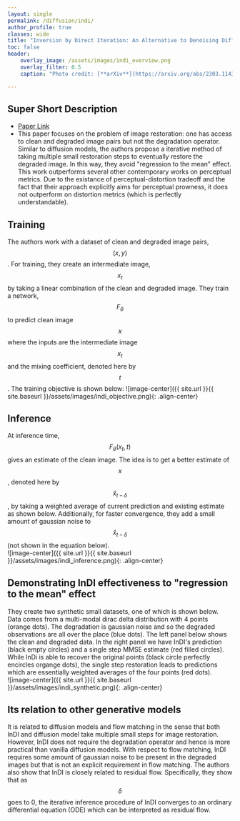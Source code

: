 ```yaml
---
layout: single
permalink: /diffusion/indi/
author_profile: true
classes: wide
title: "Inversion by Direct Iteration: An Alternative to Denoising Diffusion for Image Restoration"
toc: false
header:
    overlay_image: /assets/images/indi_overview.png
    overlay_filter: 0.5
    caption: "Photo credit: [**arXiv**](https://arxiv.org/abs/2303.11435)"

---
```

## Super Short Description
* [Paper Link](https://arxiv.org/abs/2303.11435)
*  This paper focuses on the problem of image restoration: one has access to clean and degraded image pairs but not the degradation operator. Similar to diffusion models, the authors propose a iterative method of taking multiple small restoration steps to eventually restore the degraded image. In this way, they avoid "regression to the mean" effect. This work outperforms several other contemporary works on perceptual metrics. Due to the existance of perceptual-distortion tradeoff and the fact that their approach explicitly aims for perceptual prowness, it does not outperform on distortion metrics (which is perfectly understandable).

## Training 
The authors work with a dataset of clean and degraded image pairs, $$(x,y)$$. For training, they create an intermediate image, $$x_t$$ by taking a linear combination of the clean and degraded image. They train a network, $$F_{\theta}$$ to predict clean image $$x$$ where the inputs are the intermediate image $$x_t$$ and the mixing coefficient, denoted here by $$t$$. The training objective is shown below: 
 ![image-center]({{ site.url }}{{ site.baseurl }}/assets/images/indi_objective.png){: .align-center}

## Inference
At inference time, $$F_{\theta}(x_t,t)$$ gives an estimate of the clean image. The idea is to get a better estimate of $$x$$, denoted here by $$\hat{x}_{t - \delta}$$, by taking a weighted average of current prediction and existing estimate as shown below. Additionally, for faster convergence, they add a small amount of gaussian noise  to $$\hat{x}_{t-\delta}$$ (not shown in the equation below).  
![image-center]({{ site.url }}{{ site.baseurl }}/assets/images/indi_inference.png){: .align-center}

## Demonstrating InDI effectiveness to "regression to the mean" effect
They create two synthetic small datasets, one of which is shown below. Data comes from a multi-modal dirac delta distribution with 4 points (orange dots). The degradation is gaussian noise and so the degraded observations are all over the place (blue dots). The left panel below shows the clean and degraded data. In the right panel we have InDI's prediction (black empty circles) and a single step MMSE estimate (red filled circles). While InDi is able to recover the original points (black circle perfectly encircles organge dots), the single step restoration leads to predictions which are essentially weighted averages of the four points (red dots).       
![image-center]({{ site.url }}{{ site.baseurl }}/assets/images/indi_synthetic.png){: .align-center}
## Its relation to other generative models
It is related to diffusion models and flow matching in the sense that both InDI and diffusion model take multiple small steps for image restoration. However, InDI does not require the degradation operator and hence is more practical than vanilla diffusion models. With respect to flow matching, InDI requires some amount of gaussian noise to be present in the degraded images but that is not an explicit requirement in flow matching. The authors also show that InDI is closely related to residual flow. Specifically, they show that as $$\delta$$ goes to 0, the iterative inference procedure of InDI converges to an ordinary differential equation (ODE) which can be interpreted as residual flow.